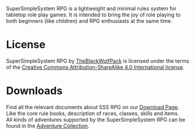 SuperSimpleSystem RPG is a lightweight and minimal rules system for tabletop role play games. It is intended to bring the joy of role playing to both beginners (like children) and RPG enthusiasts at the same time.

# License
SuperSimpleSystem RPG by [TheBlackWolfPack](https://theblackwolfpack.github.io/) is licensed under the terms of the [Creative Commons Attribution-ShareAlike 4.0 International license](http://creativecommons.org/licenses/by-sa/4.0/).

# Downloads
Find all the relevant documents about SSS RPG on our [Download Page](./downloads).  
Like the core rule books, description of races, classes, skills and items.  
All kinds of adventures supported by the SuperSimpleSystem RPG can be found in the [Adventure Collection](./adventures).
